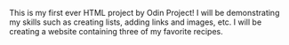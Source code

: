 This is my first ever HTML project by Odin Project!
I will be demonstrating my skills such as creating lists, adding links and images, etc.
I will be creating a website containing three of my favorite recipes.